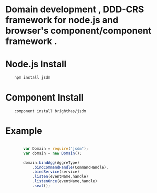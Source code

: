 Domain development , DDD-CRS framework for node.js and  browser's component/component  framework .
========================================================================

Node.js  Install 
===========
        
		npm install jsdm

Component  Install 
==============
        
		component install brighthas/jsdm
        
Example
======

```javascript

        var Domain = require("jsdm");
        var domain = new Domain();
        
        domain.bindAgg(AggreType)
            .bindCommandHandle(CommandHandle).
            .bindService(service)
            .listen(eventName,handle)
            .listenOnce(eventName,handle)
            .seal();

```


